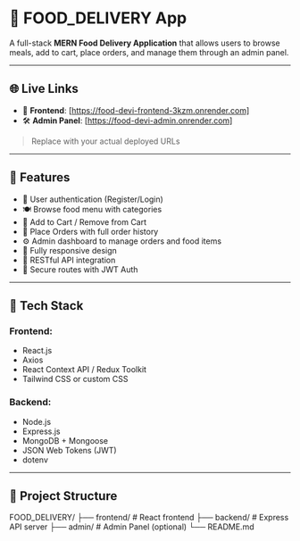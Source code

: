 # 🍔 FOOD_DELIVERY App

A full-stack **MERN Food Delivery Application** that allows users to browse meals, add to cart, place orders, and manage them through an admin panel.

---

## 🌐 Live Links

- 🔗 **Frontend**: [https://food-devi-frontend-3kzm.onrender.com]
- 🛠️ **Admin Panel**: [https://food-devi-admin.onrender.com]

> Replace with your actual deployed URLs

---

## 🚀 Features

- 👤 User authentication (Register/Login)
- 🍽️ Browse food menu with categories
- 🛒 Add to Cart / Remove from Cart
- 🧾 Place Orders with full order history
- ⚙️ Admin dashboard to manage orders and food items
- 📱 Fully responsive design
- 🔄 RESTful API integration
- 🔐 Secure routes with JWT Auth

---

## 🧰 Tech Stack

### Frontend:
- React.js
- Axios
- React Context API / Redux Toolkit
- Tailwind CSS or custom CSS

### Backend:
- Node.js
- Express.js
- MongoDB + Mongoose
- JSON Web Tokens (JWT)
- dotenv

---

## 📁 Project Structure

FOOD_DELIVERY/
├── frontend/ # React frontend
├── backend/ # Express API server
├── admin/ # Admin Panel (optional)
└── README.md


